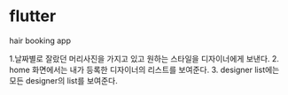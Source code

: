 # flutter

hair booking app

1.날짜별로 잘랐던 머리사진을 가지고 있고 원하는 스타일을 디자이너에게 보낸다.
2. home 화면에서는 내가 등록한 디자이너의 리스트를 보여준다.
3. designer list에는 모든 designer의 list를 보여준다.
